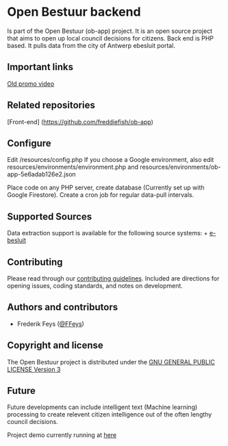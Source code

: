 # Open Bestuur backend

Is part of the Open Bestuur (ob-app) project. It is an open source project that aims to open up local council decisions for citizens. Back end is PHP based. It pulls data from the city of Antwerp ebesluit portal. 

## Important links

[Old promo video](https://www.youtube.com/watch?v=HktyXjdLedI)

## Related repositories

[Front-end] (https://github.com/freddiefish/ob-app)

## Configure 
Edit /resources/config.php
If you choose a Google environment, also edit resources/environments/environment.php and resources/environments/ob-app-5e6adab126e2.json

Place code on any PHP server, create database (Currently set up with Google Firestore).  Create a cron job for regular data-pull intervals.

## Supported Sources

Data extraction support is available for the following source systems:
    + [e-besluit](https://ebesluit.antwerpen.be/)

## Contributing

Please read through our [contributing guidelines](https://github.com/freddiefish/ob-app-back/blob/master/CONTRIBUTING.md). Included are directions for opening issues, coding standards, and notes on development.

## Authors and contributors

 + Frederik Feys ([@FFeys](https://twitter.com/ffeys))

## Copyright and license

The Open Bestuur project is distributed under the [GNU GENERAL PUBLIC LICENSE Version 3](https://opensource.org/licenses/GPL-3.0)

## Future

Future developments can include intelligent text (Machine learning) processing to create relevent citizen intelligence out of the often lengthy council decisions. 

Project demo currently running at [here](https://ob-app-db2b6.firebaseapp.com)